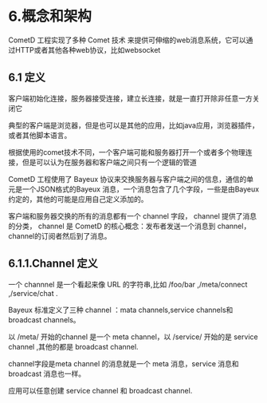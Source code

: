 6.概念和架构
================================
CometD 工程实现了多种 Comet 技术 来提供可伸缩的web消息系统，它可以通过HTTP或者其他各种web协议，比如websocket

6.1 定义
----------------------
 客户端初始化连接，服务器接受连接，建立长连接，就是一直打开除非任意一方关闭它

 典型的客户端是浏览器，但是也可以是其他的应用，比如java应用，浏览器插件，或者其他脚本语言。

 根据使用的comet技术不同，一个客户端可能和服务器打开一个或者多个物理连接，但是可以认为在服务器和客户端之间只有一个逻辑的管道

 CometD 工程使用了 Bayeux 协议来交换服务器与客户端之间的信息，通信的单元是一个JSON格式的Bayeux 消息，一个消息包含了几个字段，一些是由Bayeux约定的，其他的可能是应用自己定义添加的。

 客户端和服务器交换的所有的消息都有一个 channel 字段， channel 提供了消息的分类， channel 是 CometD 的核心概念：发布者发送一个消息到 channel，channel的订阅者然后到了消息。

 6.1.1.Channel 定义
--------------------------------------
 一个 channnel 是一个看起来像 URL 的字符串,比如 /foo/bar ,/meta/connect ,/service/chat .

Bayeux 标准定义了三种 channel ：mata channels,service channels和broadcast channels。

以 /meta/ 开始的channel 是一个 meta channel，以 /service/ 开始的是 service channel ,其他的都是 broadcast channel.

channel字段是meta channel 的消息就是一个 meta 消息，service 消息和 broadcast 消息也一样。

应用可以任意创建 service channel 和 broadcast channel.



